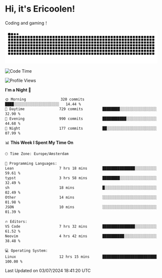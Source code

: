 # Hi, it's Ericoolen!
Coding and gaming！

<picture>
  <source media="(prefers-color-scheme: dark)" srcset="https://raw.githubusercontent.com/Eric-Song-Nop/Eric-Song-Nop/output/github-contribution-grid-snake-dark.svg">
  <source media="(prefers-color-scheme: light)" srcset="https://raw.githubusercontent.com/Eric-Song-Nop/Eric-Song-Nop/output/github-contribution-grid-snake.svg">
  <img alt="github contribution grid snake animation" src="https://raw.githubusercontent.com/Eric-Song-Nop/Eric-Song-Nop/output/github-contribution-grid-snake.svg">
</picture>

<!--START_SECTION:waka-->
![Code Time](http://img.shields.io/badge/Code%20Time-1%2C396%20hrs%2021%20mins-blue)

![Profile Views](http://img.shields.io/badge/Profile%20Views-0-blue)

**I'm a Night 🦉** 

```text
🌞 Morning                320 commits         ████░░░░░░░░░░░░░░░░░░░░░   14.44 % 
🌆 Daytime                729 commits         ████████░░░░░░░░░░░░░░░░░   32.90 % 
🌃 Evening                990 commits         ███████████░░░░░░░░░░░░░░   44.68 % 
🌙 Night                  177 commits         ██░░░░░░░░░░░░░░░░░░░░░░░   07.99 % 
```


📊 **This Week I Spent My Time On** 

```text
🕑︎ Time Zone: Europe/Amsterdam

💬 Programming Languages: 
Lean                     7 hrs 18 mins       ███████████████░░░░░░░░░░   59.61 % 
typst                    3 hrs 58 mins       ████████░░░░░░░░░░░░░░░░░   32.49 % 
sh                       18 mins             █░░░░░░░░░░░░░░░░░░░░░░░░   02.49 % 
Other                    14 mins             ░░░░░░░░░░░░░░░░░░░░░░░░░   01.98 % 
JSON                     10 mins             ░░░░░░░░░░░░░░░░░░░░░░░░░   01.39 % 

🔥 Editors: 
VS Code                  7 hrs 32 mins       ███████████████░░░░░░░░░░   61.52 % 
Neovim                   4 hrs 42 mins       ██████████░░░░░░░░░░░░░░░   38.48 % 

💻 Operating System: 
Linux                    12 hrs 15 mins      █████████████████████████   100.00 % 
```


 Last Updated on 03/07/2024 18:41:20 UTC
<!--END_SECTION:waka-->
